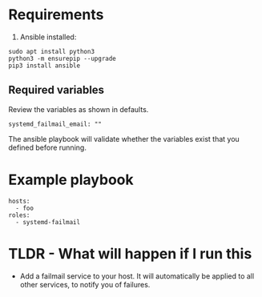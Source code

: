 # Requirements

1. Ansible installed:

```
sudo apt install python3
python3 -m ensurepip --upgrade
pip3 install ansible
```

## Required variables

Review the variables as shown in defaults.

```
systemd_failmail_email: ""
```

The ansible playbook will validate whether the variables exist that you defined before running.

# Example playbook

```
hosts:
  - foo
roles:
  - systemd-failmail

```

# TLDR - What will happen if I run this

- Add a failmail service to your host. It will automatically be applied to all other services, to notify you of failures.
